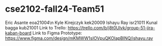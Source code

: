 # cse2102-fall24-Team51
Eric Asante eoa21004\n
Kyle Kirejczyk kek20009
Ishayu Ray isr21011
Kunal bagga kub21001
Link to Trello: https://trello.com/b/j8t0Ulvk/group-51-jira-kaban-board
Link to Figma Prototype: https://www.figma.com/design/mKMWW1sIOVpuQKOlapBINQ/ishayu.ray
